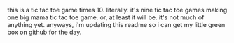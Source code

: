 this is a tic tac toe game times 10. literally. it's nine tic tac toe games making one big mama tic tac toe game. or, at least it will be. it's not much of anything yet. anyways, i'm updating this readme so i can get my little green box on github for the day. 
